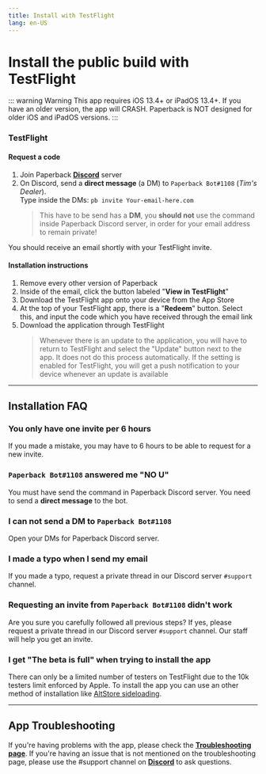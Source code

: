 ```yaml
---
title: Install with TestFlight
lang: en-US
---
```


# Install the public build with TestFlight

::: warning Warning
This app requires iOS 13.4+ or iPadOS 13.4+. If you have an older version, the app will CRASH. Paperback is NOT designed for older iOS and iPadOS versions.
:::

### TestFlight
#### Request a code
1. Join Paperback **[Discord](https://discord.gg/Ny83JV3)** server
1. On Discord, send a **direct message** (a DM) to `Paperback Bot#1108` (*Tim's Dealer*). \
   Type inside the DMs: `pb invite Your-email-here.com`
   > This have to be send has a **DM**, you **should not** use the command inside Paperback Discord server, in order for your email address to remain private!

You should receive an email shortly with your TestFlight invite.

#### Installation instructions
1. Remove every other version of Paperback
1. Inside of the email, click the button labeled "**View in TestFlight**"
1. Download the TestFlight app onto your device from the App Store
1. At the top of your TestFlight app, there is a "**Redeem**" button. Select this, and input the code which you have received through the email link
1. Download the application through TestFlight
   > Whenever there is an update to the application, you will have to return to TestFlight and select the "Update" button next to the app. It does not do this process automatically. If the setting is enabled for TestFlight, you will get a push notification to your device whenever an update is available

---

## Installation FAQ

### You only have one invite per 6 hours
If you made a mistake, you may have to 6 hours to be able to request for a new invite.

### `Paperback Bot#1108` answered me "**NO U**"
You must have send the command in Paperback Discord server. You need to send a **direct message** to the bot.

### I can not send a DM to `Paperback Bot#1108`
Open your DMs for Paperback Discord server.

### I made a typo when I send my email
If you made a typo, request a private thread in our Discord server `#support` channel.

### Requesting an invite from `Paperback Bot#1108` didn't work
Are you sure you carefully followed all previous steps?
If yes, please request a private thread in our Discord server `#support` channel. Our staff will help you get an invite.

### I get "The beta is full" when trying to install the app
There can only be a limited number of testers on TestFlight due to the 10k testers limit enforced by Apple.
To install the app you can use an other method of installation like [AltStore sideloading](/help/installation/public-altstore/).

---

## App Troubleshooting
If you're having problems with the app, please check the **[Troubleshooting page](/help/faq/#troubleshooting)**. If you're having an issue that is not mentioned on the troubleshooting page, please use the #support channel on **[Discord](https://discord.gg/Ny83JV3)** to ask questions.

